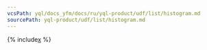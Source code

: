 ```yaml
---
vcsPath: yql/docs_yfm/docs/ru/yql-product/udf/list/histogram.md
sourcePath: yql-product/udf/list/histogram.md
---
```


{% include[x](_includes/histogram.md) %}

